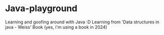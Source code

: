 # Java-playground
Learning and goofing around with Java :D
Learning from 'Data structures in java - Weiss' Book (yes, i'm using a book in 2024) 
